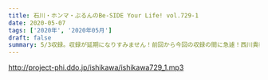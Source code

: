 ```yaml
---
title: 石川・ホンマ・ぶるんのBe-SIDE Your Life! vol.729-1
date: 2020-05-07
tags: ['2020年', '2020年05月']
draft: false
summary: 5/3収録。収録が延期になりすみません！前回から今回の収録の間に急遽！西川貴教のANNが！
---
```


http://project-phi.ddo.jp/ishikawa/ishikawa729_1.mp3
